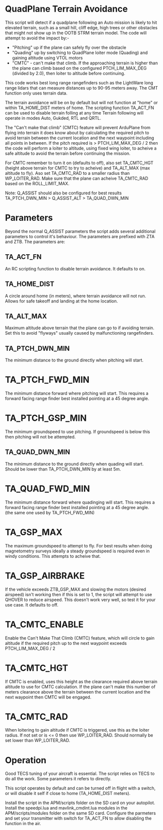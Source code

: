 # QuadPlane Terrain Avoidance

 This script will detect if a quadplane following an Auto mission is likely to hit elevated terrain, such as
 a small hill, cliff edge, high trees or other obstacles that might not show up in the OOTB STRM terrain model.
 The code will attempt to avoid the impact by:-
 - "Pitching" up if the plane can safely fly over the obstacle 
 - "Quading" up by switching to QuadPlane loiter mode (Quading) and gaining altitude using VTOL motors 
 - "CMTC" - can't make that climb. If the approaching terrain is higher than the plane can climb based on the 
    configured PTCH_LIM_MAX_DEG (divided by 2.0), then loiter to altitude before continuing.

This code works best long range rangefinders such as the LightWare long range lidars that can measure 
   distances up to 90-95 meters away. The CMT function only uses terrain data.

 The terrain avoidance will be on by default but will not function at "home" or within TA_HOME_DIST meters
 of home. The scripting function TA_ACT_FN can be used to disable terrain folling at any time
 Terrain following will operate in modes Auto, Gukded, RTL and QRTL.

The "Can't make that climb" (CMTC) feature will prevent ArduPlane from flying into terrain it does know about
by calculating the required pitch to avoid terrain between the current location and the next waypoint including
all points in between. If the pitch required is > PTCH_LIM_MAX_DEG / 2 then the code will perform a loiter to
altitude, using fixed wing loiter, to acheive a safe altitude to avoid the terrain before continuing the mission. 

For CMTC remember to turn it on (defaults to off), also set TA_CMTC_HGT (height above terrain for CMTC to try to acheive) and TA_ALT_MAX (max altitude to fly).
Aso set TA_CMTC_RAD to a smaller radius than WP_LOITER_RAD. Make sure that the plane can acheive TA_CMTC_RAD based on the ROLL_LIMIT_MAX.

Note: Q_ASSIST should also be configured for best results TA_PTCH_DWN_MIN > Q_ASSIST_ALT > TA_QUAD_DWN_MIN

# Parameters

Beyond the normal Q_ASSIST parameters the script adds several additional parameters to
control it's behaviour. The parameters are prefixed with ZTA and ZTB. The parameters are:

## TA_ACT_FN 

An RC scripting function to disable terrain avoidance. It defaults to on.

## TA_HOME_DIST

A circle around home (in meters), where terrain avoidance will not run.
Allows for safe takeoff and landing at the home location.

## TA_ALT_MAX

Maximum altitude above terrain that the plane can go to if avoiding terrain.
Set this to avoid "flyways" usually caused by malfunctioning rangefinders.

## TA_PTCH_DWN_MIN

The minimum distance to the ground directly when pitching will start.

# TA_PTCH_FWD_MIN

The minimum distance forward where pitching will start. This requires
a forward facing range finder best installed pointing at a 45 degree
angle.

# TA_PTCH_GSP_MIN

The minimum groundspeed to use pitching. If groundspeed is below this then
pitching will not be attempted.

## TA_QUAD_DWN_MIN

The minimum distance to the ground directly when quading will start.
Should be lower than TA_PTCH_DWN_MIN by at least 5m.

# TA_QUAD_FWD_MIN

The minimum distance forward where quadinging will start. This requires
a forward facing range finder best installed pointing at a 45 degree
angle. (the same one used by TA_PTCH_FWD_MIN)

# TA_GSP_MAX

The maximum groundspeed to attempt to fly. For best results when doing
magnetometry surveys ideally a steady groundspeed is required even 
in windy conditions. This attempts to acheive that.

# TA_GSP_AIRBRAKE

If the vehicle exceeds ZTB_GSP_MAX and slowing the motors (desired airspeed)
isn't working then if this is set to 1, the script will attempt to use QHOVER
to reduce airspeed. This doesn't work very well, so test it for your use case.
It defaults to off.

# TA_CMTC_ENABLE

Enable the Can't Make That Climb (CMTC) feature, which will circle to gain altitude if 
the required pitch up to the next waypoint exceeds PTCH_LIM_MAX_DEG / 2

# TA_CMTC_HGT

If CMTC is enabled, uses this height as the clearance required above terrain altitude to 
use for CMTC calculation. If the plane can't make this number of meters clearance above the
terrain between the current location and the next waypoint then CMTC will be engaged.

# TA_CMTC_RAD

When loitering to gain altitude if CMTC is triggered, use this as the loiter radius. If not set 
or is <= 0 then use WP_LOITER_RAD. Should normally be set lower than WP_LOITER_RAD.


# Operation

Good TECS tuning of your aircraft is essential. The script relies
on TECS to do all the work. Some parameters it refers to directly.

This script operates by default and can be turned off in flight with
a switch, or will disable it self if close to home (TA_HOME_DIST meters).

Install the script in the APM/scripts folder on the SD card on your autopilot. Install the speedpi.lua
and mavlink_cmdint.lua modules in the APM/scripts/modules folder on the same SD card. Configure
the parmeters and set your transmitter with switch for TA_ACT_FN to allow disabling the function in the air.


